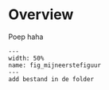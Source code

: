# Overview

Poep haha
``` {figure} Schermafbeelding2024-09-26085743.png
---
width: 50%
name: fig_mijneerstefiguur
---
add bestand in de folder
```